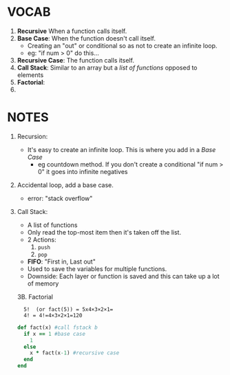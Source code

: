 # VOCAB
1.  **Recursive** When a function calls itself.
2.  **Base Case**: When the function doesn't call itself.
    - Creating an "out" or conditional so as not to create an infinite loop.  
    - eg: "if num > 0" do this...
3.  **Recursive Case**:  The function calls itself.  
4. **Call Stack**: Similar to an array but a *list of functions* opposed to elements
5. **Factorial**: 
6. 


# NOTES
1. Recursion:
    - It's easy to create an infinite loop.  This is where you add in a *Base Case*
      - eg countdown method.  If you don't create a conditional "if num > 0" it goes into infinite negatives
2. Accidental loop, add a base case.  
    - error: "stack overflow"
3. Call Stack:
    - A list of functions
    - Only read the top-most item then it's taken off the list. 
    - 2 Actions: 
      1.  `push` 
      2.  `pop`
    - **FIFO**: "First in, Last out"
    - Used to save the variables for multiple functions. 
    - Downside: Each layer or function is saved and this can take up a lot of memory

    3B. Factorial 
    ```
      5!  (or fact(5)) = 5x4×3×2×1=
      4! = 4!=4×3×2×1=120
      ```
      ```ruby 
      def fact(x) #call fstack b
        if x == 1 #base case
          1
        else 
          x * fact(x-1) #recursive case
        end
      end
      ```
